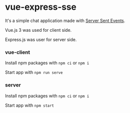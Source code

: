 # vue-express-sse
It's a simple chat application made with [Server Sent Events](https://developer.mozilla.org/en-US/docs/Web/API/Server-sent_events/Using_server-sent_events).

Vue.js 3 was used for client side.

Express.js was user for server side.

### vue-client
Install npm packages with
```npm ci``` or ```npm i```

Start app with
```npm run serve```

### server
Install npm packages with
```npm ci``` or ```npm i```

Start app with
```npm start```
